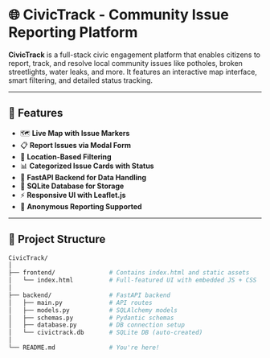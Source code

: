 # 🌐 CivicTrack - Community Issue Reporting Platform

**CivicTrack** is a full-stack civic engagement platform that enables citizens to report, track, and resolve local community issues like potholes, broken streetlights, water leaks, and more. It features an interactive map interface, smart filtering, and detailed status tracking.

---

## 🔧 Features

- 🗺️ **Live Map with Issue Markers**
- 📋 **Report Issues via Modal Form**
- 📍 **Location-Based Filtering**
- 📊 **Categorized Issue Cards with Status**
- 📡 **FastAPI Backend for Data Handling**
- 💾 **SQLite Database for Storage**
- ⚡ **Responsive UI with Leaflet.js**
- 🔐 **Anonymous Reporting Supported**

---

## 📁 Project Structure

```bash
CivicTrack/
│
├── frontend/               # Contains index.html and static assets
│   └── index.html          # Full-featured UI with embedded JS + CSS
│
├── backend/                # FastAPI backend
│   ├── main.py             # API routes
│   ├── models.py           # SQLAlchemy models
│   ├── schemas.py          # Pydantic schemas
│   ├── database.py         # DB connection setup
│   └── civictrack.db       # SQLite DB (auto-created)
│
└── README.md               # You're here!
